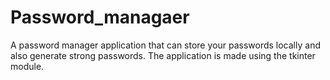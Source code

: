 # Password_managaer
A password manager application that can store your passwords locally and also generate strong passwords. The application is made using the tkinter module.

